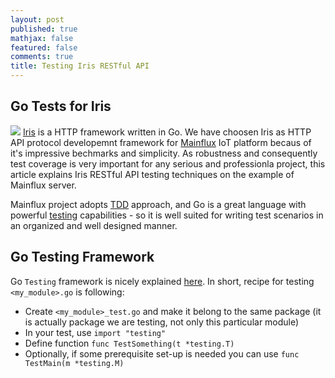```yaml
---
layout: post
published: true
mathjax: false
featured: false
comments: true
title: Testing Iris RESTful API
---
```

## Go Tests for Iris
![](https://hd.unsplash.com/photo-1466027397211-20d0f2449a3f)
[Iris](https://github.com/kataras/iris) is a HTTP framework written in Go. We have choosen Iris as HTTP API protocol developemnt framework for [Mainflux](https://github.com/Mainflux/mainflux) IoT platform becaus of it's impressive bechmarks and simplicity. As robustness and consequently test coverage is very important for any serious and professionla project, this article explains Iris RESTful API testing techniques on the example of Mainflux server.


Mainflux project adopts [TDD](https://en.wikipedia.org/wiki/Test-driven_development) approach, and Go is a great language with powerful [testing](https://golang.org/pkg/testing/) capabilities - so it is well suited for writing test scenarios in an organized and well designed manner.

## Go Testing Framework
Go `Testing` framework is nicely explained [here](https://golang.org/doc/code.html#Testing).
In short, recipe for testing `<my_module>.go` is following:
- Create `<my_module>_test.go` and make it belong to the same package (it is actually package we are testing, not only this particular module)
- In your test, use `import "testing"`
- Define function `func TestSomething(t *testing.T)`
- Optionally, if some prerequisite set-up is needed you can use `func TestMain(m *testing.M)`
